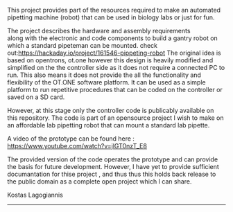 
This project provides part of the resources required to make an automated pipetting machine (robot)
that can be used in biology labs or just for fun.

The project describes the hardware  and assembly requirements  
along with the electronic and code components to build a gantry robot on which a 
standard pipeteman can be mounted. 
check out:https://hackaday.io/project/161546-pippeting-robot
The original idea is based on opentrons, ot.one however this design is heavily modified and simplified on the the controller side as it  does not require a connected PC to run. This also means it does not provide the all the functionality and flexibility of the OT.ONE software platform. It can be used as a simple platform to run repetitive procedures that can be coded on the controller or saved on a SD card. 


However, at this stage only the controller code is publicably available on this repository.
The code is part of an opensource project I wish to make on an affordable lab pipetting robot that can mount a standard lab pipette. 

A video of the prototype can be found here : https://www.youtube.com/watch?v=jlGT0nzT_E8

The provided version of the code operates the prototype  and can provide the basis for future development. However, I have yet to provide sufficient documantation for thise project , and thus thus this holds back release to the public domain as a complete open project which I can share.


Kostas Lagogiannis
*************************************





 


